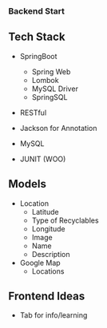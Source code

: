 ### Backend Start


## Tech Stack

- SpringBoot
  - Spring Web
  - Lombok
  - MySQL Driver
  - SpringSQL
- RESTful

- Jackson for Annotation
- MySQL
- JUNIT (WOO)

## Models

- Location
  - Latitude
  - Type of Recyclables
  - Longitude
  - Image
  - Name
  - Description
- Google Map
  - Locations
  

## Frontend Ideas
- Tab for info/learning